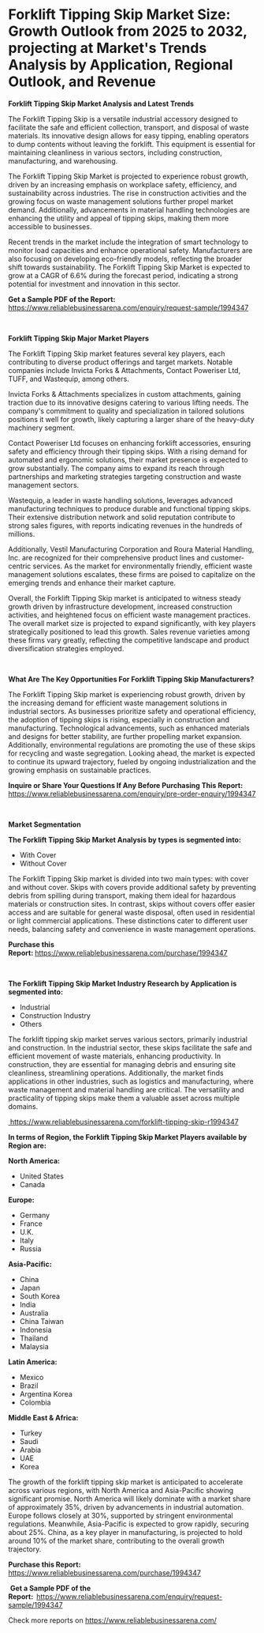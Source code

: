 <p><h1>Forklift Tipping Skip Market Size: Growth Outlook from 2025 to 2032, projecting at Market's Trends Analysis by Application, Regional Outlook, and Revenue</h1></p><p><strong>Forklift Tipping Skip Market Analysis and Latest Trends</strong></p>
<p><p>The Forklift Tipping Skip is a versatile industrial accessory designed to facilitate the safe and efficient collection, transport, and disposal of waste materials. Its innovative design allows for easy tipping, enabling operators to dump contents without leaving the forklift. This equipment is essential for maintaining cleanliness in various sectors, including construction, manufacturing, and warehousing.</p><p>The Forklift Tipping Skip Market is projected to experience robust growth, driven by an increasing emphasis on workplace safety, efficiency, and sustainability across industries. The rise in construction activities and the growing focus on waste management solutions further propel market demand. Additionally, advancements in material handling technologies are enhancing the utility and appeal of tipping skips, making them more accessible to businesses.</p><p>Recent trends in the market include the integration of smart technology to monitor load capacities and enhance operational safety. Manufacturers are also focusing on developing eco-friendly models, reflecting the broader shift towards sustainability. The Forklift Tipping Skip Market is expected to grow at a CAGR of 6.6% during the forecast period, indicating a strong potential for investment and innovation in this sector.</p></p>
<p><strong>Get a Sample PDF of the Report:&nbsp;</strong> <a href="https://www.reliablebusinessarena.com/enquiry/request-sample/1994347?utm_campaign=2514&utm_medium=2&utm_source=Github&utm_content=ia&utm_term=10042025&utm_id=forklift-tipping-skip">https://www.reliablebusinessarena.com/enquiry/request-sample/1994347</a></p>
<p>&nbsp;</p>
<p><strong>Forklift Tipping Skip Major Market Players</strong></p>
<p><p>The Forklift Tipping Skip market features several key players, each contributing to diverse product offerings and target markets. Notable companies include Invicta Forks & Attachments, Contact Poweriser Ltd, TUFF, and Wastequip, among others. </p><p>Invicta Forks & Attachments specializes in custom attachments, gaining traction due to its innovative designs catering to various lifting needs. The company's commitment to quality and specialization in tailored solutions positions it well for growth, likely capturing a larger share of the heavy-duty machinery segment.</p><p>Contact Poweriser Ltd focuses on enhancing forklift accessories, ensuring safety and efficiency through their tipping skips. With a rising demand for automated and ergonomic solutions, their market presence is expected to grow substantially. The company aims to expand its reach through partnerships and marketing strategies targeting construction and waste management sectors.</p><p>Wastequip, a leader in waste handling solutions, leverages advanced manufacturing techniques to produce durable and functional tipping skips. Their extensive distribution network and solid reputation contribute to strong sales figures, with reports indicating revenues in the hundreds of millions.</p><p>Additionally, Vestil Manufacturing Corporation and Roura Material Handling, Inc. are recognized for their comprehensive product lines and customer-centric services. As the market for environmentally friendly, efficient waste management solutions escalates, these firms are poised to capitalize on the emerging trends and enhance their market capture.</p><p>Overall, the Forklift Tipping Skip market is anticipated to witness steady growth driven by infrastructure development, increased construction activities, and heightened focus on efficient waste management practices. The overall market size is projected to expand significantly, with key players strategically positioned to lead this growth. Sales revenue varieties among these firms vary greatly, reflecting the competitive landscape and product diversification strategies employed.</p></p>
<p>&nbsp;</p>
<p><strong>What Are The Key Opportunities For Forklift Tipping Skip Manufacturers?</strong></p>
<p><p>The Forklift Tipping Skip market is experiencing robust growth, driven by the increasing demand for efficient waste management solutions in industrial sectors. As businesses prioritize safety and operational efficiency, the adoption of tipping skips is rising, especially in construction and manufacturing. Technological advancements, such as enhanced materials and designs for better stability, are further propelling market expansion. Additionally, environmental regulations are promoting the use of these skips for recycling and waste segregation. Looking ahead, the market is expected to continue its upward trajectory, fueled by ongoing industrialization and the growing emphasis on sustainable practices.</p></p>
<p><strong>Inquire or Share Your Questions If Any Before Purchasing This Report:</strong> <a href="https://www.reliablebusinessarena.com/enquiry/pre-order-enquiry/1994347?utm_campaign=2514&utm_medium=2&utm_source=Github&utm_content=ia&utm_term=10042025&utm_id=forklift-tipping-skip">https://www.reliablebusinessarena.com/enquiry/pre-order-enquiry/1994347</a></p>
<p>&nbsp;</p>
<p><strong>Market Segmentation</strong></p>
<p><strong>The Forklift Tipping Skip Market Analysis by types is segmented into:</strong></p>
<p><ul><li>With Cover</li><li>Without Cover</li></ul></p>
<p><p>The Forklift Tipping Skip market is divided into two main types: with cover and without cover. Skips with covers provide additional safety by preventing debris from spilling during transport, making them ideal for hazardous materials or construction sites. In contrast, skips without covers offer easier access and are suitable for general waste disposal, often used in residential or light commercial applications. These distinctions cater to different user needs, balancing safety and convenience in waste management operations.</p></p>
<p><strong>Purchase this Report:&nbsp;</strong><a href="https://www.reliablebusinessarena.com/purchase/1994347?utm_campaign=2514&utm_medium=2&utm_source=Github&utm_content=ia&utm_term=10042025&utm_id=forklift-tipping-skip">https://www.reliablebusinessarena.com/purchase/1994347</a></p>
<p>&nbsp;</p>
<p><strong>The Forklift Tipping Skip Market Industry Research by Application is segmented into:</strong></p>
<p><ul><li>Industrial</li><li>Construction Industry</li><li>Others</li></ul></p>
<p><p>The forklift tipping skip market serves various sectors, primarily industrial and construction. In the industrial sector, these skips facilitate the safe and efficient movement of waste materials, enhancing productivity. In construction, they are essential for managing debris and ensuring site cleanliness, streamlining operations. Additionally, the market finds applications in other industries, such as logistics and manufacturing, where waste management and material handling are critical. The versatility and practicality of tipping skips make them a valuable asset across multiple domains.</p></p>
<p><a href="https://www.reliablebusinessarena.com/forklift-tipping-skip-r1994347?utm_campaign=2514&utm_medium=2&utm_source=Github&utm_content=ia&utm_term=10042025&utm_id=forklift-tipping-skip">&nbsp;https://www.reliablebusinessarena.com/forklift-tipping-skip-r1994347</a></p>
<p><strong>In terms of Region, the Forklift Tipping Skip Market Players available by Region are:</strong></p>
<p>
    <p> <strong> North America: </strong>
        <ul>
            <li>United States</li>
            <li>Canada</li>
        </ul>
        </p> 
    <p> <strong> Europe: </strong>
        <ul>
            <li>Germany</li>
            <li>France</li>
            <li>U.K.</li>
            <li>Italy</li>
            <li>Russia</li>
        </ul>
        </p> 
    <p> <strong> Asia-Pacific: </strong>
        <ul>
            <li>China</li>
            <li>Japan</li>
            <li>South Korea</li>
            <li>India</li>
            <li>Australia</li>
            <li>China Taiwan</li>
            <li>Indonesia</li>
            <li>Thailand</li>
            <li>Malaysia</li>
        </ul>
        </p> 
    <p> <strong> Latin America: </strong>
        <ul>
            <li>Mexico</li>
            <li>Brazil</li>
            <li>Argentina Korea</li>
            <li>Colombia</li>
        </ul>
        </p> 
    <p> <strong> Middle East & Africa: </strong>
        <ul>
            <li>Turkey</li>
            <li>Saudi</li>
            <li>Arabia</li>
            <li>UAE</li>
            <li>Korea</li>
        </ul>
    </p>
    </p>
<p><p>The growth of the forklift tipping skip market is anticipated to accelerate across various regions, with North America and Asia-Pacific showing significant promise. North America will likely dominate with a market share of approximately 35%, driven by advancements in industrial automation. Europe follows closely at 30%, supported by stringent environmental regulations. Meanwhile, Asia-Pacific is expected to grow rapidly, securing about 25%. China, as a key player in manufacturing, is projected to hold around 10% of the market share, contributing to the overall growth trajectory.</p></p>
<p><strong>Purchase this Report: </strong><a href="https://www.reliablebusinessarena.com/purchase/1994347?utm_campaign=2514&utm_medium=2&utm_source=Github&utm_content=ia&utm_term=10042025&utm_id=forklift-tipping-skip">https://www.reliablebusinessarena.com/purchase/1994347</a></p>
<p>&nbsp;<strong>Get a Sample PDF of the Report:&nbsp;&nbsp;</strong><a href="https://www.reliablebusinessarena.com/enquiry/request-sample/1994347?utm_campaign=2514&utm_medium=2&utm_source=Github&utm_content=ia&utm_term=10042025&utm_id=forklift-tipping-skip">https://www.reliablebusinessarena.com/enquiry/request-sample/1994347</a></p>
<p><strong></strong></p>
<p>Check more reports on <a href="https://www.reliablebusinessarena.com/?utm_campaign=2514&utm_medium=2&utm_source=Github&utm_content=ia&utm_term=10042025&utm_id=forklift-tipping-skip">https://www.reliablebusinessarena.com/</a></p>